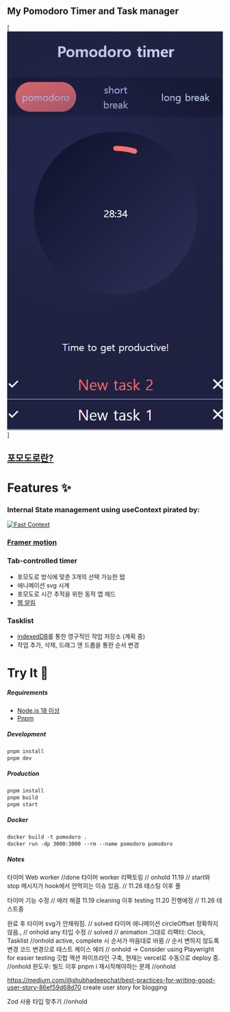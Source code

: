## **My Pomodoro Timer and Task manager**

[![포모도로 앱](./public/media/images/preview.png)]

## [포모도로란?](https://ko.wikipedia.org/wiki/%ED%8F%AC%EB%AA%A8%EB%8F%84%EB%A1%9C_%EA%B8%B0%EB%B2%95)

# Features ✨

### Internal State management using useContext pirated by:

[![Fast Context](https://img.youtube.com/vi/ZKlXqrcBx88/mqdefault.jpg)](https://www.youtube.com/watch?v=ZKlXqrcBx88&t=669s)

### [Framer motion](https://github.com/framer/motion)

### Tab-controlled timer

- 포모도로 방식에 맞춘 3개의 선택 가능한 탭
- 애니메이션 svg 시계
- 포모도로 시간 추적을 위한 동적 앱 헤드
- [웹 알림](https://developer.mozilla.org/en-US/docs/Web/API/Notification)

### Tasklist

- [indexedDB](https://developer.mozilla.org/en-US/docs/Web/API/IndexedDB_API)를 통한 영구적인 작업 저장소 (계획 중)
- 작업 추가, 삭제, 드래그 앤 드롭을 통한 순서 변경

# Try It 🚀

##### Requirements

- [Node.js 18 이상](https://nodejs.org/en/download/)
- [Pnpm](https://pnpm.io/)

##### Development

```
pnpm install
pnpm dev
```

##### Production

```
pnpm install
pnpm build
pnpm start
```

##### Docker

```
docker build -t pomodoro .
docker run -dp 3000:3000 --rm --name pomodoro pomodoro
```

##### Notes

타이머 Web worker //done
타이머 worker 리팩토링 // onhold 11.19 // start와 stop 메시지가 hook에서 안먹히는 이슈 있음. // 11.26 테스팅 이후 풀

타이머 기능 수정 // 에러 해결 11.19 cleaning 이후 testing 11.20 진행예정 // 11.26 테스트중

완료 후 타이머 svg가 안채워짐. // solved
타이머 애니메이션 circleOffset 정확하지 않음., // onhold
any 타입 수정 // solved // animation 그대로
리팩터: Clock, Tasklist //onhold
active, complete 시 순서가 마음대로 바뀜 // 순서 변하지 않도록 변경
코드 변경으로 테스트 케이스 에러 // onhold -> Consider using Playwright for easier testing
깃헙 액션 파이프라인 구축, 현재는 vercel로 수동으로 deploy 중. //onhold
윈도우: 빌드 이후 pnpm i 재시작해야하는 문제 //onhold

https://medium.com/@shubhadeepchat/best-practices-for-writing-good-user-story-86ef59d68d70
create user story for blogging

Zod 사용 타입 맞추기 //onhold
